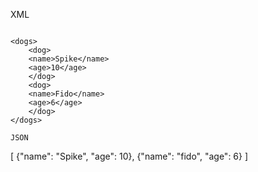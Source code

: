 XML
```

<dogs>
    <dog>
    <name>Spike</name>
    <age>10</age>
    </dog>
    <dog>
    <name>Fido</name>
    <age>6</age>
    </dog>
</dogs>

JSON
```

[
    {"name": "Spike", "age": 10},
    {"name": "fido", "age": 6}
]